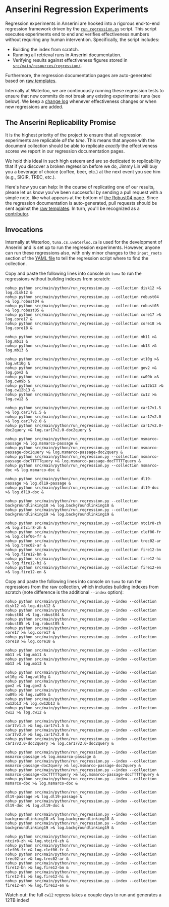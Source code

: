 # Anserini Regression Experiments

Regression experiments in Anserini are hooked into a rigorous end-to-end regression framework driven by the [`run_regression.py`](../src/main/python/run_regression.py) script.
This script executes experiments end to end and verifies effectiveness numbers without requiring any human intervention.
Specifically, the script includes:

+ Building the index from scratch.
+ Running all retrieval runs in Anserini documentation.
+ Verifying results against effectiveness figures stored in [`src/main/resources/regression/`](../src/main/resources/regression/).

Furthermore, the regression documentation pages are auto-generated based on [raw templates](../src/main/resources/docgen/templates).

Internally at Waterloo, we are continuously running these regression tests to ensure that new commits do not break any existing experimental runs (see below).
We keep a [change log](regressions-log.md) whenever effectiveness changes or when new regressions are added.

## The Anserini Replicability Promise

It is the highest priority of the project to ensure that all regression experiments are replicable _all the time_.
This means that anyone with the document collection should be able to replicate _exactly_ the effectiveness scores we report in our regression documentation pages.

We hold this ideal in such high esteem and are so dedicated to replicability that if you discover a broken regression before we do, Jimmy Lin will buy you a beverage of choice (coffee, beer, etc.) at the next event you see him (e.g., SIGIR, TREC, etc.).

Here's how you can help:
In the course of replicating one of our results, please let us know you've been successful by sending a pull request with a simple note, like what appears at the bottom of [the Robust04 page](regressions-robust04.md).
Since the regression documentation is auto-generated, pull requests should be sent against the [raw templates](../src/main/resources/docgen/templates).
In turn, you'll be recognized as a [contributor](https://github.com/castorini/anserini/graphs/contributors).

## Invocations

Internally at Waterloo, `tuna.cs.uwaterloo.ca` is used for the development of Anserini and is set up to run the regression experiments.
However, anyone can run these regressions also, with only minor changes to the `input_roots` section of the [YAML file](../src/main/resources/regression/robust04.yaml) to tell the regression script where to find the collection.

Copy and paste the following lines into console on `tuna` to run the regressions without building indexes from scratch:

```
nohup python src/main/python/run_regression.py --collection disk12 >& log.disk12 &
nohup python src/main/python/run_regression.py --collection robust04 >& log.robust04 &
nohup python src/main/python/run_regression.py --collection robust05 >& log.robust05 &
nohup python src/main/python/run_regression.py --collection core17 >& log.core17 &
nohup python src/main/python/run_regression.py --collection core18 >& log.core18 &

nohup python src/main/python/run_regression.py --collection mb11 >& log.mb11 &
nohup python src/main/python/run_regression.py --collection mb13 >& log.mb13 &

nohup python src/main/python/run_regression.py --collection wt10g >& log.wt10g &
nohup python src/main/python/run_regression.py --collection gov2 >& log.gov2 &
nohup python src/main/python/run_regression.py --collection cw09b >& log.cw09b &
nohup python src/main/python/run_regression.py --collection cw12b13 >& log.cw12b13 &
nohup python src/main/python/run_regression.py --collection cw12 >& log.cw12 &

nohup python src/main/python/run_regression.py --collection car17v1.5 >& log.car17v1.5 &
nohup python src/main/python/run_regression.py --collection car17v2.0 >& log.car17v2.0 &
nohup python src/main/python/run_regression.py --collection car17v2.0-doc2query >& log.car17v2.0-doc2query &

nohup python src/main/python/run_regression.py --collection msmarco-passage >& log.msmarco-passage &
nohup python src/main/python/run_regression.py --collection msmarco-passage-doc2query >& log.msmarco-passage-doc2query &
nohup python src/main/python/run_regression.py --collection msmarco-passage-docTTTTTquery >& log.msmarco-passage-docTTTTTquery &
nohup python src/main/python/run_regression.py --collection msmarco-doc >& log.msmarco-doc &

nohup python src/main/python/run_regression.py --collection dl19-passage >& log.dl19-passage &
nohup python src/main/python/run_regression.py --collection dl19-doc >& log.dl19-doc &

nohup python src/main/python/run_regression.py --collection backgroundlinking18 >& log.backgroundlinking18 &
nohup python src/main/python/run_regression.py --collection backgroundlinking19 >& log.backgroundlinking19 &

nohup python src/main/python/run_regression.py --collection ntcir8-zh >& log.ntcir8-zh &
nohup python src/main/python/run_regression.py --collection clef06-fr >& log.clef06-fr &
nohup python src/main/python/run_regression.py --collection trec02-ar >& log.trec02-ar &
nohup python src/main/python/run_regression.py --collection fire12-bn >& log.fire12-bn &
nohup python src/main/python/run_regression.py --collection fire12-hi >& log.fire12-hi &
nohup python src/main/python/run_regression.py --collection fire12-en >& log.fire12-en &
```

Copy and paste the following lines into console on `tuna` to run the regressions from the raw collection, which includes building indexes from scratch (note difference is the additional `--index` option):

```
nohup python src/main/python/run_regression.py --index --collection disk12 >& log.disk12 &
nohup python src/main/python/run_regression.py --index --collection robust04 >& log.robust04 &
nohup python src/main/python/run_regression.py --index --collection robust05 >& log.robust05 &
nohup python src/main/python/run_regression.py --index --collection core17 >& log.core17 &
nohup python src/main/python/run_regression.py --index --collection core18 >& log.core18 &

nohup python src/main/python/run_regression.py --index --collection mb11 >& log.mb11 &
nohup python src/main/python/run_regression.py --index --collection mb13 >& log.mb13 &

nohup python src/main/python/run_regression.py --index --collection wt10g >& log.wt10g &
nohup python src/main/python/run_regression.py --index --collection gov2 >& log.gov2 &
nohup python src/main/python/run_regression.py --index --collection cw09b >& log.cw09b &
nohup python src/main/python/run_regression.py --index --collection cw12b13 >& log.cw12b13 &
nohup python src/main/python/run_regression.py --index --collection cw12 >& log.cw12 &

nohup python src/main/python/run_regression.py --index --collection car17v1.5 >& log.car17v1.5 &
nohup python src/main/python/run_regression.py --index --collection car17v2.0 >& log.car17v2.0 &
nohup python src/main/python/run_regression.py --index --collection car17v2.0-doc2query >& log.car17v2.0-doc2query &

nohup python src/main/python/run_regression.py --index --collection msmarco-passage >& log.msmarco-passage &
nohup python src/main/python/run_regression.py --index --collection msmarco-passage-doc2query >& log.msmarco-passage-doc2query &
nohup python src/main/python/run_regression.py --index --collection msmarco-passage-docTTTTTquery >& log.msmarco-passage-docTTTTTquery &
nohup python src/main/python/run_regression.py --index --collection msmarco-doc >& log.msmarco-doc &

nohup python src/main/python/run_regression.py --index --collection dl19-passage >& log.dl19-passage &
nohup python src/main/python/run_regression.py --index --collection dl19-doc >& log.dl19-doc &

nohup python src/main/python/run_regression.py --index --collection backgroundlinking18 >& log.backgroundlinking18 &
nohup python src/main/python/run_regression.py --index --collection backgroundlinking19 >& log.backgroundlinking19 &

nohup python src/main/python/run_regression.py --index --collection ntcir8-zh >& log.ntcir8-zh &
nohup python src/main/python/run_regression.py --index --collection clef06-fr >& log.clef06-fr &
nohup python src/main/python/run_regression.py --index --collection trec02-ar >& log.trec02-ar &
nohup python src/main/python/run_regression.py --index --collection fire12-bn >& log.fire12-bn &
nohup python src/main/python/run_regression.py --index --collection fire12-hi >& log.fire12-hi &
nohup python src/main/python/run_regression.py --index --collection fire12-en >& log.fire12-en &
```

Watch out: the full `cw12` regress takes a couple days to run and generates a 12TB index!
